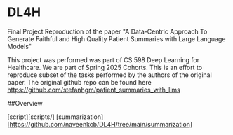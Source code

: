 # DL4H
Final Project
Reproduction of the paper "A Data-Centric Approach To Generate Faithful and High Quality Patient Summaries with Large Language Models"

This project was performed was part of CS 598 Deep Learning for Healthcare. We are part of Spring 2025 Cohorts. This is an effort to reproduce subset of the tasks performed by the authors of the original paper. The original github repo can be found here https://github.com/stefanhgm/patient_summaries_with_llms


##Overview

[script][scripts/]
[summarization][https://github.com/naveenkcb/DL4H/tree/main/summarization]
